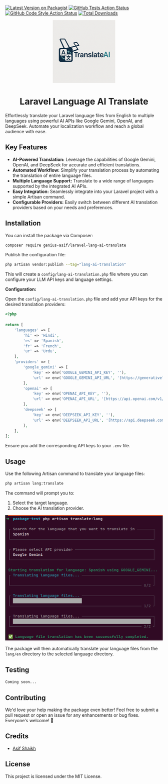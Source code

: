 [![Latest Version on Packagist](https://img.shields.io/packagist/v/genius-asif/laravel-lang-ai-translate.svg?style=flat-square)](https://packagist.org/packages/genius-asif/laravel-lang-ai-translate)
[![GitHub Tests Action Status](https://img.shields.io/github/actions/workflow/status/genius-asif/laravel-lang-ai-translate/run-tests.yml?branch=main&label=tests&style=flat-square)](https://github.com/genius-asif/laravel-lang-ai-translate/actions?query=workflow%3Arun-tests+branch%3Amain)
[![GitHub Code Style Action Status](https://img.shields.io/github/actions/workflow/status/genius-asif/laravel-lang-ai-translate/fix-php-code-style-issues.yml?branch=main&label=code%20style&style=flat-square)](https://github.com/genius-asif/laravel-lang-ai-translate/actions?query=workflow%3A"Fix+PHP+code+style+issues"+branch%3Amain)
[![Total Downloads](https://img.shields.io/packagist/dt/genius-asif/laravel-lang-ai-translate.svg?style=flat-square)](https://packagist.org/packages/genius-asif/laravel-lang-ai-translate)

<p align="center">
    <img src="logo.png" width="200" alt="Package Logo" />
</p>

<h1 align="center">
    Laravel Language AI Translate
</h1>

Effortlessly translate your Laravel language files from English to multiple languages using powerful AI APIs like Google Gemini, OpenAI, and DeepSeek. Automate your localization workflow and reach a global audience with ease.

## Key Features

-   **AI-Powered Translation:** Leverage the capabilities of Google Gemini, OpenAI, and DeepSeek for accurate and efficient translations.
-   **Automated Workflow:** Simplify your translation process by automating the translation of entire language files.
-   **Multiple Language Support:** Translate to a wide range of languages supported by the integrated AI APIs.
-   **Easy Integration:** Seamlessly integrate into your Laravel project with a simple Artisan command.
-   **Configurable Providers:** Easily switch between different AI translation providers based on your needs and preferences.

## Installation

You can install the package via Composer:

```bash
composer require genius-asif/laravel-lang-ai-translate
```

Publish the configuration file:

```bash
php artisan vendor:publish --tag="lang-ai-translation"
```

This will create a `config/lang-ai-translation.php` file where you can configure your LLM API keys and language settings.

**Configuration:**

Open the `config/lang-ai-translation.php` file and add your API keys for the desired translation providers:

```php
<?php

return [
    'languages' => [
        'hi' => 'Hindi',
        'es' => 'Spanish',
        'fr' => 'French',
        'ur' => 'Urdu',
    ],
    'providers' => [
        'google_gemini' => [
            'key' => env('GOOGLE_GEMINI_API_KEY', ''),
            'url' => env('GOOGLE_GEMINI_API_URL', '[https://generativelanguage.googleapis.com/v1beta/models/gemini-2.0-flash:generateContent?key=](https://www.google.com/search?q=https://generativelanguage.googleapis.com/v1beta/models/gemini-2.0-flash:generateContent%3Fkey%3D)' . env('GOOGLE_GEMINI_API_KEY')),
        ],
        'openai' => [
            'key' => env('OPENAI_API_KEY', ''),
            'url' => env('OPENAI_API_URL', '[https://api.openai.com/v1/chat/completions](https://api.openai.com/v1/chat/completions)'),
        ],
        'deepseek' => [
            'key' => env('DEEPSEEK_API_KEY', ''),
            'url' => env('DEEPSEEK_API_URL', '[https://api.deepseek.com/chat/completions](https://api.deepseek.com/chat/completions)'),
        ],
    ],
];
```

Ensure you add the corresponding API keys to your `.env` file.

## Usage

Use the following Artisan command to translate your language files:

```bash
php artisan lang:translate
```

The command will prompt you to:

1.  Select the target language.
2.  Choose the AI translation provider.


![alt text](image.png)

The package will then automatically translate your language files from the `lang/en` directory to the selected language directory.

## Testing

```bash
Coming soon...
```

## Contributing

We'd love your help making the package even better! Feel free to submit a pull request or open an issue for any enhancements or bug fixes. Everyone's welcome! 🎉


## Credits

-   [Asif Shaikh](https://github.com/genius-asif)

## License

This project is licensed under the MIT License.
